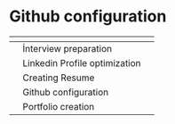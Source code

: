# Github configuration

<table data-view="cards"><thead><tr><th></th><th></th><th></th></tr></thead><tbody><tr><td></td><td>İnterview preparation</td><td></td></tr><tr><td></td><td>Linkedin Profile optimization</td><td></td></tr><tr><td></td><td>Creating Resume</td><td></td></tr><tr><td></td><td>Github configuration</td><td></td></tr><tr><td></td><td>Portfolio creation</td><td></td></tr></tbody></table>
